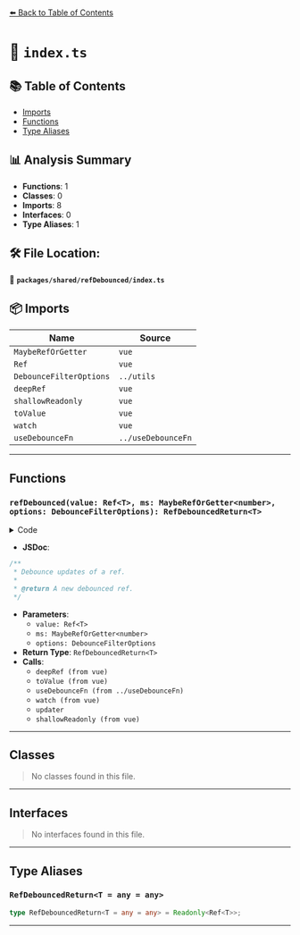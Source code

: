 [⬅️ Back to Table of Contents](../../../index.md)

# 📄 `index.ts`

## 📚 Table of Contents

- [Imports](#imports)
- [Functions](#functions)
- [Type Aliases](#type-aliases)

## 📊 Analysis Summary

- **Functions**: 1
- **Classes**: 0
- **Imports**: 8
- **Interfaces**: 0
- **Type Aliases**: 1

## 🛠️ File Location:
📂 **`packages/shared/refDebounced/index.ts`**

## 📦 Imports

| Name | Source |
|------|--------|
| `MaybeRefOrGetter` | `vue` |
| `Ref` | `vue` |
| `DebounceFilterOptions` | `../utils` |
| `deepRef` | `vue` |
| `shallowReadonly` | `vue` |
| `toValue` | `vue` |
| `watch` | `vue` |
| `useDebounceFn` | `../useDebounceFn` |


---

## Functions

### `refDebounced(value: Ref<T>, ms: MaybeRefOrGetter<number>, options: DebounceFilterOptions): RefDebouncedReturn<T>`

<details><summary>Code</summary>

```ts
export function refDebounced<T>(value: Ref<T>, ms: MaybeRefOrGetter<number> = 200, options: DebounceFilterOptions = {}): RefDebouncedReturn<T> {
  const debounced = deepRef(toValue(value)) as Ref<T>

  const updater = useDebounceFn(() => {
    debounced.value = value.value
  }, ms, options)

  watch(value, () => updater())

  return shallowReadonly(debounced)
}
```
</details>

- **JSDoc**:
```ts
/**
 * Debounce updates of a ref.
 *
 * @return A new debounced ref.
 */
```

- **Parameters**:
  - `value: Ref<T>`
  - `ms: MaybeRefOrGetter<number>`
  - `options: DebounceFilterOptions`
- **Return Type**: `RefDebouncedReturn<T>`
- **Calls**:
  - `deepRef (from vue)`
  - `toValue (from vue)`
  - `useDebounceFn (from ../useDebounceFn)`
  - `watch (from vue)`
  - `updater`
  - `shallowReadonly (from vue)`

---

## Classes

> No classes found in this file.


---

## Interfaces

> No interfaces found in this file.


---

## Type Aliases

### `RefDebouncedReturn<T = any = any>`

```ts
type RefDebouncedReturn<T = any = any> = Readonly<Ref<T>>;
```


---